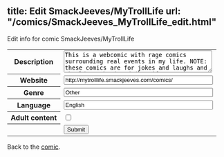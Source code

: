 title: Edit SmackJeeves/MyTrollLife
url: "/comics/SmackJeeves_MyTrollLife_edit.html"
---
Edit info for comic SmackJeeves/MyTrollLife

<form name="comic" action="http://gaepostmail.appspot.com/comic/" method="post">
<table class="comicinfo">
<tr>
<th>Description</th><td><textarea name="description" cols="40" rows="3">This is a webcomic with rage comics surrounding real events in my life. NOTE: these comics are for jokes and laughs and should not be juged (but if you wanna still bitch then why are you here in the first place, you knew what you were gonna expect in the tittle's picture) UPDATES: *Normal Schedule: Once A Week* (Normal Schedule begins September 3, 2013)</textarea></td>
</tr>
<tr>
<th>Website</th><td><input type="text" name="url" value="http://mytrolllife.smackjeeves.com/comics/" size="40"/></td>
</tr>
<tr>
<th>Genre</th><td><input type="text" name="genre" value="Other" size="40"/></td>
</tr>
<tr>
<th>Language</th><td><input type="text" name="language" value="English" size="40"/></td>
</tr>
<tr>
<th>Adult content</th><td><input type="checkbox" name="adult" value="adult" /></td>
</tr>
<tr>
<th></th><td>
<input type="hidden" name="comic" value="SmackJeeves_MyTrollLife" />
<input type="submit" name="submit" value="Submit" />
</td>
</tr>
</table>
</form>

Back to the [comic](SmackJeeves_MyTrollLife.html).
